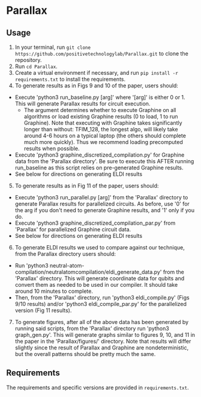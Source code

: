 # Parallax

## Usage
1. In your terminal, run `git clone https://github.com/positivetechnologylab/Parallax.git` to clone the repository.
2. Run `cd Parallax`.
3. Create a virtual environment if necessary, and run `pip install -r requirements.txt` to install the requirements.
4. To generate results as in Figs 9 and 10 of the paper, users should:
  - Execute 'python3 run_baseline.py [arg]' where '[arg]' is either 0 or 1. This will generate Parallax results for circuit execution.
    - The argument determines whether to execute Graphine on all algorithms or load existing Graphine results (0 to load, 1 to run Graphine). Note that executing with Graphine takes significantly longer than without: TFIM_128, the longest algo, will likely take around 4-6 hours on a typical laptop (the others should complete much more quickly). Thus we recommend loading precomputed results when possible.
  - Execute 'python3 graphine_discretized_compilation.py' for Graphine data from the 'Parallax directory'. Be sure to execute this AFTER running run_baseline as this script relies on pre-generated Graphine results.
  - See below for directions on generating ELDI results
5. To generate results as in Fig 11 of the paper, users should:
  - Execute 'python3 run_parallel.py [arg]' from the 'Parallax' directory to generate Parallax results for parallelized circuits. As before, use '0' for the arg if you don't need to generate Graphine results, and '1' only if you do.
  - Execute 'python3 graphine_discretized_compilation_par.py' from 'Parallax' for parallelized Graphine circuit data.
  - See below for directions on generating ELDI results
6. To generate ELDI results we used to compare against our technique, from the Parallax directory users should:
  - Run 'python3 neutral-atom-compilation/neutralatomcompilation/eldi_generate_data.py' from the 'Parallax' directory. This will generate coordinate data for qubits and convert them as needed to be used in our compiler. It should take around 10 minutes to complete.
  - Then, from the 'Parallax' directory, run 'python3 eldi_compile.py' (Figs 9/10 results) and/or 'python3 eldi_compile_par.py' for the parallelized version (Fig 11 results).
7. To generate figures, after all of the above data has been generated by running said scripts, from the 'Parallax' directory run 'python3 graph_gen.py'. This will generate graphs similar to figures 9, 10, and 11 in the paper in the 'Parallax/figures/' directory. Note that results will differ slightly since the result of Parallax and Graphine are nondeterministic, but the overall patterns should be pretty much the same.

## Requirements
The requirements and specific versions are provided in `requirements.txt`.

